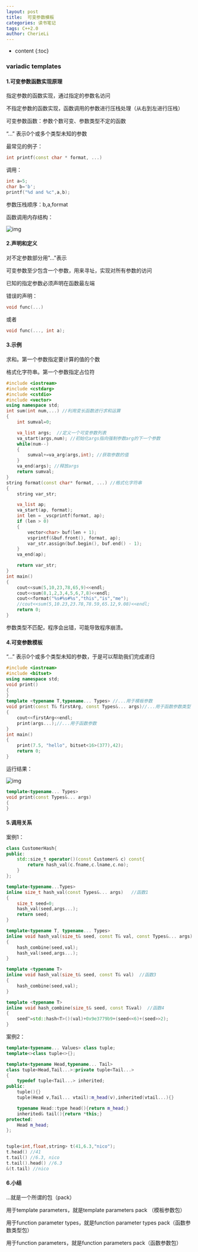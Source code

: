 ```yaml
---
layout: post
title:  可变参数模板
categories: 读书笔记
tags: C++2.0
author: CherieLi
---
```


* content
{:toc}
### variadic templates

#### 1.可变参数函数实现原理

指定参数的函数实现，通过指定的参数名访问

不指定参数的函数实现，函数调用的参数进行压栈处理（从右到左进行压栈）

可变参数函数：参数个数可变、参数类型不定的函数

“...” 表示0个或多个类型未知的参数

最常见的例子：

```c++
int printf(const char * format, ...)
```

调用：

```c++
int a=5;
char b='b';
printf("%d and %c",a,b);
```

参数压栈顺序：b,a,format

函数调用内存结构：

![img](https://img-blog.csdn.net/20131224095421671?watermark/2/text/aHR0cDovL2Jsb2cuY3Nkbi5uZXQvamFja3lzdHVkaW8=/font/5a6L5L2T/fontsize/400/fill/I0JBQkFCMA==/dissolve/70/gravity/SouthEast)

#### 2.声明和定义

对不定参数部分用"..."表示

可变参数至少包含一个参数，用来寻址，实现对所有参数的访问

已知的指定参数必须声明在函数最左端

错误的声明：

```C++
void func(...)
```

或者

```C++
void func(..., int a);
```

#### 3.示例

求和。第一个参数指定要计算的值的个数

格式化字符串。第一个参数指定占位符

```C++
#include <iostream>
#include <cstdarg>
#include <cstdio>
#include <vector>
using namespace std;
int sum(int num,...) //利用变长函数进行求和运算
{
    int sumval=0;

    va_list args;  //定义一个可变参数列表
    va_start(args,num); //初始化args指向强制参数arg的下一个参数
    while(num--)
    {
        sumval+=va_arg(args,int); //获取参数的值
    }
    va_end(args); //释放args
    return sumval;
}
string format(const char* format, ...) //格式化字符串
{
	string var_str;

	va_list	ap;
	va_start(ap, format);
	int len = _vscprintf(format, ap);
	if (len > 0)
	{
		vector<char> buf(len + 1);
		vsprintf(&buf.front(), format, ap);
		var_str.assign(buf.begin(), buf.end() - 1);
	}
	va_end(ap);

	return var_str;
}
int main()
{
    cout<<sum(5,10,23,78,65,9)<<endl;
    cout<<sum(8,1,2,3,4,5,6,7,8)<<endl;
    cout<<format("%s#%s#%s","this","is","me");
    //cout<<sum(5,10.23,23.78,78.59,65.12,9.08)<<endl;
    return 0;
}

```

参数类型不匹配，程序会出错，可能导致程序崩溃。

#### 4.可变参数模板

“...” 表示0个或多个类型未知的参数，于是可以帮助我们完成递归

```C++
#include <iostream>
#include <bitset>
using namespace std;
void print()
{
}
template <typename T,typename... Types> //...用于模板参数
void print(const T& firstArg, const Types&... args)//...用于函数参数类型
{
	cout<<firstArg<<endl;
	print(args...);//...用于函数参数
}
int main()
{
    print(7.5, "hello", bitset<16>(377),42);
    return 0;
}

```

运行结果：

![img](file:///C:/Users/l00515066/AppData/Roaming/eSpace_Desktop/UserData/l00515066/imagefiles/4E80E2BD-DEF8-40D0-B7BC-D98D63E5B828.png)



```c++
template<typename... Types>
void print(const Types&... args)
{
}
```

#### 5.调用关系

案例1：

```c++
class CustomerHash{
public:
    std::size_t operator()(const Customer& c) const{
        return hash_val(c.fname,c.lname,c.no);
    }
};

template<typename...Types>
inline size_t hash_val(const Types&... args)   //函数1
{
    size_t seed=0;
    hash_val(seed,args...);
    return seed;
}

template<typename T, typename... Types>
inline void hash_val(size_t& seed, const T& val, const Types&... args) //函数2
{
    hash_combine(seed,val);
    hash_val(seed,args...);
}

template <typename T>
inline void hash_val(size_t& seed, const T& val)  //函数3
{
    hash_combine(seed,val);
}

template <typename T>
inline void hash_combine(size_t& seed, const T&val)  //函数4
{
    seed^=std::hash<T>()(val)+0x9e3779b9+(seed<<6)+(seed>>2);
}
```

案例2：

```c++
template<typename... Values> class tuple;
template<>class tuple<>{};

template<typename Head,typename... Tail>
class tuple<Head,Tail...>:private tuple<Tail...>
{
    typedef tuple<Tail...> inherited;
public:
    tuple(){}
    tuple(Head v,Tail... vtail):m_head(v),inherited(vtail...){}

    typename Head::type head(){return m_head;}
    inherited& tail(){return *this;}
protected:
    Head m_head;
};


tuple<int,float,string> t(41,6.3,"nico");
t.head() //41
t.tail() //6.3, nico
t.tail().head() //6.3
&(t.tail) //nico
```



#### 6.小结

…就是一个所谓的包（pack）

用于template parameters，就是template parameters pack （模板参数包）

用于function parameter types，就是function parameter types pack（函数参数类型包）

用于function parameters，就是function parameters pack（函数参数包）

